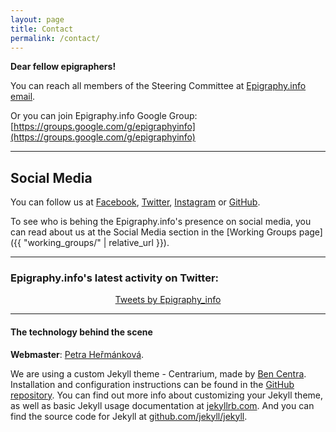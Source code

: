 ```yaml
---
layout: page
title: Contact
permalink: /contact/
---
```


**Dear fellow epigraphers!**

You can reach all members of the Steering Committee at <a href = "mailto: info@epigraphy.info">Epigraphy.info email</a>. 

Or you can join Epigraphy.info Google Group: [https://groups.google.com/g/epigraphyinfo](https://groups.google.com/g/epigraphyinfo)

---

## Social Media

You can follow us at [Facebook](https://www.facebook.com/epigraphy.info/), [Twitter](https://twitter.com/epigraphy_info), [Instagram](https://www.instagram.com/epigraphy.info/) or [GitHub](https://github.com/epigraphy-info).

To see who is behing the Epigraphy.info's presence on social media, you can read about us at the Social Media section in the [Working Groups page]({{ "working_groups/" | relative_url }}).

---
### Epigraphy.info's latest activity on Twitter: 

<div align="middle">
<a class="twitter-timeline" data-width="600" data-height="1000" data-theme="light" href="https://twitter.com/epigraphy_info?ref_src=twsrc%5Etfw">Tweets by Epigraphy_info</a> <script async src="https://platform.twitter.com/widgets.js" charset="utf-8"></script>
</div>

---

<!--Placeholder for community calendar 
## Epigraphy.info calendar

This is a public Epigraphy.info community calendar where you can find our forthcoming events, public meetings and social activities.

<iframe src="provide link" style="border: 0" width="800" height="600" frameborder="0" scrolling="yes"></iframe>
---
-->

#### The technology behind the scene

**Webmaster**: <a href = "mailto: petra.janouchova@gmail.com">Petra Heřmánková</a>.

We are using a custom Jekyll theme - Centrarium, made by [Ben Centra](https://github.com/bencentra). Installation and configuration instructions can be found in the [GitHub repository](https://github.com/bencentra/centrarium). You can find out more info about customizing your Jekyll theme, as well as basic Jekyll usage documentation at [jekyllrb.com](http://jekyllrb.com/). And you can find the source code for Jekyll at [github.com/jekyll/jekyll](https://github.com/jekyll/jekyll).



